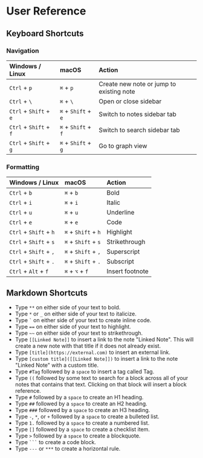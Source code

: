 # User Reference

## Keyboard Shortcuts

### Navigation

| Windows / Linux        | macOS               | Action                                   |
| :--------------------- | :------------------ | :--------------------------------------- |
| `Ctrl` + `p`           | `⌘` + `p`           | Create new note or jump to existing note |
| `Ctrl` + `\`           | `⌘` + `\`           | Open or close sidebar                    |
| `Ctrl` + `Shift` + `e` | `⌘` + `Shift` + `e` | Switch to notes sidebar tab              |
| `Ctrl` + `Shift` + `f` | `⌘` + `Shift` + `f` | Switch to search sidebar tab             |
| `Ctrl` + `Shift` + `g` | `⌘` + `Shift` + `g` | Go to graph view                         |

### Formatting

| Windows / Linux        | macOS               | Action          |
| :--------------------- | :------------------ | :-------------- |
| `Ctrl` + `b`           | `⌘` + `b`           | Bold            |
| `Ctrl` + `i`           | `⌘` + `i`           | Italic          |
| `Ctrl` + `u`           | `⌘` + `u`           | Underline       |
| `Ctrl` + `e`           | `⌘` + `e`           | Code            |
| `Ctrl` + `Shift` + `h` | `⌘` + `Shift` + `h` | Highlight       |
| `Ctrl` + `Shift` + `s` | `⌘` + `Shift` + `s` | Strikethrough   |
| `Ctrl` + `Shift` + `,` | `⌘` + `Shift` + `,` | Superscript     |
| `Ctrl` + `Shift` + `.` | `⌘` + `Shift` + `.` | Subscript       |
| `Ctrl` + `Alt` + `f`   | `⌘` + `⌥` + `f`     | Insert footnote |

## Markdown Shortcuts

- Type `**` on either side of your text to bold.
- Type `*` or `_` on either side of your text to italicize.
- Type `` ` `` on either side of your text to create inline code.
- Type `==` on either side of your text to highlight.
- Type `~~` on either side of your text to strikethrough.
- Type `[[Linked Note]]` to insert a link to the note "Linked Note". This will create a new note with that title if it does not already exist.
- Type `[title](https://external.com)` to insert an external link.
- Type `[custom title]([[Linked Note]])` to insert a link to the note "Linked Note" with a custom title.
- Type `#Tag` followed by a `space` to insert a tag called Tag.
- Type `((` followed by some text to search for a block across all of your notes that contains that text. Clicking on that block will insert a block reference.
- Type `#` followed by a `space` to create an H1 heading.
- Type `##` followed by a `space` to create an H2 heading.
- Type `###` followed by a `space` to create an H3 heading.
- Type `-`, `*`, or `+` followed by a `space` to create a bulleted list.
- Type `1.` followed by a `space` to create a numbered list.
- Type `[]` followed by a `space` to create a checklist item.
- Type `>` followed by a `space` to create a blockquote.
- Type ` ``` ` to create a code block.
- Type `---` or `***` to create a horizontal rule.
